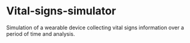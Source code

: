 # Vital-signs-simulator
Simulation of a wearable device collecting vital signs information over a period of time and analysis.
